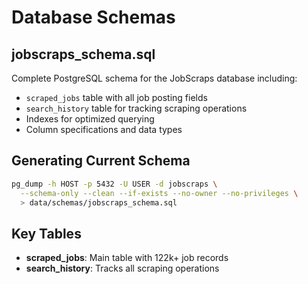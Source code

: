 # Database Schemas

## jobscraps_schema.sql
Complete PostgreSQL schema for the JobScraps database including:
- `scraped_jobs` table with all job posting fields
- `search_history` table for tracking scraping operations  
- Indexes for optimized querying
- Column specifications and data types

## Generating Current Schema
```bash
pg_dump -h HOST -p 5432 -U USER -d jobscraps \
  --schema-only --clean --if-exists --no-owner --no-privileges \
  > data/schemas/jobscraps_schema.sql
```

## Key Tables
- **scraped_jobs**: Main table with 122k+ job records
- **search_history**: Tracks all scraping operations
